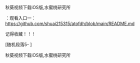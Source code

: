 秋葵视频下载iOS版,水蜜桃研究所

：观看入口一：https://github.com/shuai215315/atofdh/blob/main/README.md


记得收藏！！！



[随机段落5-
]






秋葵视频下载iOS版,水蜜桃研究所
